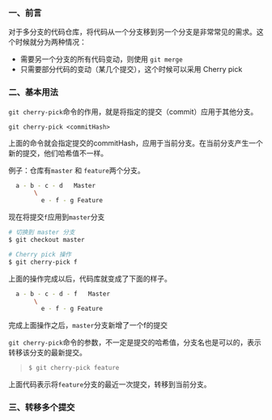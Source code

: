 ### 一、前言

对于多分支的代码仓库，将代码从一个分支移到另一个分支是非常常见的需求。这个时候就分为两种情况：

- 需要另一个分支的所有代码变动，则使用 `git merge`
- 只需要部分代码的变动（某几个提交），这个时候可以采用 Cherry pick

### 二、基本用法

`git cherry-pick`命令的作用，就是将指定的提交（commit）应用于其他分支。

```
git cherry-pick <commitHash>
```

上面的命令就会指定提交的commitHash，应用于当前分支。在当前分支产生一个新的提交，他们哈希值不一样。

例子：仓库有`master` 和 `feature`两个分支。

```bash
  a - b - c - d   Master
       \
         e - f - g Feature
```

现在将提交`f`应用到`master`分支

```bash
# 切换到 master 分支
$ git checkout master

# Cherry pick 操作
$ git cherry-pick f
```

上面的操作完成以后，代码库就变成了下面的样子。

```bash
  a - b - c - d - f   Master
       \
         e - f - g Feature
```

完成上面操作之后，`master`分支新增了一个f的提交

`git cherry-pick`命令的参数，不一定是提交的哈希值，分支名也是可以的，表示转移该分支的最新提交。

> ```bash
> $ git cherry-pick feature
> ```

上面代码表示将`feature`分支的最近一次提交，转移到当前分支。

### 三、转移多个提交

